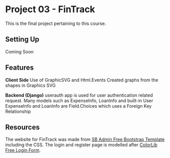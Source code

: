 # Project 03 - FinTrack
This is the final project pertaining to this course.

## Setting Up

Coming Soon


## Features

**Client Side**
Use of GraphicSVG and Html.Events
Created graphs from the shapes in Graphics SVG

**Backend (Django)**
userauth app is used for user authentication related request.
Many models such as ExpenseInfo, LoanInfo and built-in User
ExpenseInfo and LoanInfo are Field.Choices which uses a Foreign Key Relationship



## Resources
The website for FinTrack was made from [SB Admin Free Bootstrap Template](https://startbootstrap.com/templates/sb-admin/) including the CSS.
The login and register page is modelled after [ColorLib Free Login Form](https://colorlib.com/wp/template/login-form-v2/).




